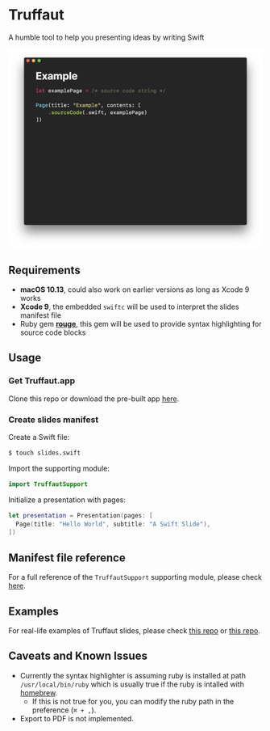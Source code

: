 # Truffaut

A humble tool to help you presenting ideas by writing Swift

![](Screenshots/sample.png)

## Requirements

- **macOS 10.13**, could also work on earlier versions as long as Xcode 9 works
- **Xcode 9**, the embedded `swiftc` will be used to interpret the slides manifest file
- Ruby gem [**rouge**](https://github.com/jneen/rouge), this gem will be used to provide syntax highlighting for source code blocks

## Usage

### Get Truffaut.app

Clone this repo or download the pre-built app [here](https://github.com/Codezerker/Truffaut/releases).

### Create slides manifest

Create a Swift file:

```sh
$ touch slides.swift
```

Import the supporting module:

```swift
import TruffautSupport
```

Initialize a presentation with pages:

```swift
let presentation = Presentation(pages: [
  Page(title: "Hello World", subtitle: "A Swift Slide"),
])
```

## Manifest file reference

For a full reference of the `TruffautSupport` supporting module, please check [here](Documentations/TruffautSupport-API-Reference.md).

## Examples

For real-life examples of Truffaut slides, please check [this repo](https://github.com/CocoaHeads-Auckland/wellington-mobile-refresh-2017) or [this repo](https://github.com/CocoaHeads-Auckland/talk-unicode).

## Caveats and Known Issues

- Currently the syntax highlighter is assuming ruby is installed at path `/usr/local/bin/ruby` which is usually true if the ruby is intalled with [homebrew](https://brew.sh/).
  - If this is not true for you, you can modify the ruby path in the preference (`⌘ + ,`).
- Export to PDF is not implemented.
